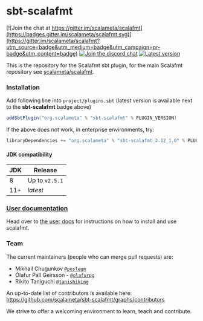 # sbt-scalafmt
[![Join the chat at https://gitter.im/scalameta/scalafmt](https://badges.gitter.im/scalameta/scalafmt.svg)](https://gitter.im/scalameta/scalafmt?utm_source=badge&utm_medium=badge&utm_campaign=pr-badge&utm_content=badge)
[![Join the discord chat](https://img.shields.io/discord/632642981228314653?label=discord)](https://discordapp.com/channels/632642981228314653/632665341864181780)
[![Latest version](https://index.scala-lang.org/scalameta/sbt-scalafmt/latest.svg?kill_cache=1)](https://index.scala-lang.org/scalameta/sbt-scalafmt)

This is the repository for the Scalafmt sbt plugin, for the main Scalafmt
repository see [scalameta/scalafmt](https://github.com/scalameta/scalafmt/).

### Installation

Add following line into `project/plugins.sbt` (latest version is available next to the
**sbt-scalafmt** badge above)
```sbt
addSbtPlugin("org.scalameta" % "sbt-scalafmt" % PLUGIN_VERSION)
```

If the above does not work, in enterprise environments, try:
```sbt
libraryDependencies += "org.scalameta" % "sbt-scalafmt_2.12_1.0" % PLUGIN_VERSION
```

#### JDK compatibility
| JDK  | Release        |
| ---- | ---------------|
| 8    | Up to `v2.5.1` |
| 11+  | _latest_       |

### [User documentation](https://scalameta.org/scalafmt/)
Head over to [the user docs](https://scalameta.org/scalafmt/docs/installation.html#sbt) for instructions on how to install and use scalafmt.

### Team
The current maintainers (people who can merge pull requests) are:

* Mikhail Chugunkov [`@poslegm`](https://github.com/poslegm)
* Ólafur Páll Geirsson - [`@olafurpg`](https://github.com/olafurpg)
* Rikito Taniguchi [`@tanishiking`](https://github.com/tanishiking)

An up-to-date list of contributors is available here: https://github.com/scalameta/sbt-scalafmt/graphs/contributors

We strive to offer a welcoming environment to learn, teach and contribute.


